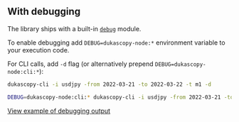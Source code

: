 ## With debugging

The library ships with a built-in [`debug`](https://www.npmjs.com/package/debug) module.

To enable debugging add `DEBUG=dukascopy-node:*` environment variable to your execution code.

For CLI calls, add `-d` flag (or alternatively prepend `DEBUG=dukascopy-node:cli:*`):

```bash
dukascopy-cli -i usdjpy -from 2022-03-21 -to 2022-03-22 -t m1 -d
```

```bash
DEBUG=dukascopy-node:cli:* dukascopy-cli -i usdjpy -from 2022-03-21 -to 2022-03-22 -t m1
```

[View example of debugging output](https://github.com/Leo4815162342/dukascopy-node/blob/feat/debug_module/media/dukascopy-node-cli-debug.png?raw=true)